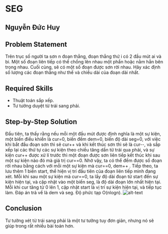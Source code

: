 # SEG
## Nguyễn Đức Huy

## Problem Statement
Trên trục số người ta sơn n đoạn thẳng, đoạn thẳng thứ i có 2 đầu mút ai và bi. Một số đoạn liên tiếp có thể chồng lên nhau một phần hoặc nằm hẳn bên trong nhau. Cuối cùng, sẽ có một số đoạn được sơn rời nhau. Hãy xác định số lượng các đoạn thẳng như thế và chiều dài của đoạn dài nhất.

## Required Skills
- Thuật toán sắp xếp.
- Tư tưởng duyệt từ trái sang phải.

## Step-by-Step Solution
Đầu tiên, ta thấy rằng nếu mỗi một đầu mút được định nghĩa là một sự kiện, một biến điều khiển là cur=0, biến đếm dem=0, biến độ dài seg=0, với việc khi bắt đầu đoạn sơn thì sẽ cur++ và khi kết thúc sơn thì sẽ là cur--, và sắp xếp lại các thứ tự các sự kiện theo chiều tăng dần từ trái qua phải, và sự kiện cur++ được xử lí trước thì một đoạn được sơn liên tiếp kết thúc khi sau một sự kiện nào đó mà giá trị cur==0. Nhờ vậy, ta có thể đếm được số đoạn rời nhau bằng cách với mỗi một sự kiện mà cur==0, dem++ . Tiếp theo, ta lưu thêm 1 biến start, thể hiện vị trí đầu tiên của đoạn liên tiếp mình đang xét. Mỗi khi sau một sự kiện mà cur==0, ta lấy độ dài đoạn từ start đến sự kiện hiện tại, và cập nhật vào một biến seg, là độ dài đoạn lớn nhất hiện tại. Mỗi khi cur tăng từ 0 lên 1, cập nhật start là vị trí sự kiện hiện tại, và tiếp tục làm. Đáp án trả về là dem và seg. Độ phức tạp O(nlogn).
![alt-text](http://i.imgur.com/9RfHfgG.png)

## Conclusion
Tư tưởng xét từ trái sang phải là một tư tưởng tuy đơn giản, nhưng nó sẽ giúp trong rất nhiều bài toán hơn.
